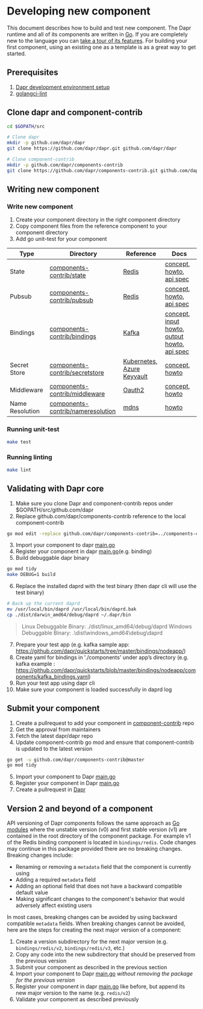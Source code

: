 # Developing new component

This document describes how to build and test new component. The Dapr runtime and all of its components are written in [Go](https://golang.org/). If you are completely new to the language you can [take a tour of its features](https://tour.golang.org/). For building your first component, using an existing one as a template is as a great way to get started.

## Prerequisites

1. [Dapr development environment setup](https://github.com/dapr/dapr/blob/master/docs/development/setup-dapr-development-env.md)
2. [golangci-lint](https://golangci-lint.run/usage/install/#local-installation)

## Clone dapr and component-contrib

```bash
cd $GOPATH/src

# Clone dapr
mkdir -p github.com/dapr/dapr
git clone https://github.com/dapr/dapr.git github.com/dapr/dapr

# Clone component-contrib
mkdir -p github.com/dapr/components-contrib
git clone https://github.com/dapr/components-contrib.git github.com/dapr/components-contrib

```

## Writing new component

### Write new component

1. Create your component directory in the right component directory
2. Copy component files from the reference component to your component directory
3. Add go unit-test for your component

| Type | Directory | Reference | Docs |
|------|-----------|--------------------------|------|
| State | [components-contrib/state](https://github.com/dapr/components-contrib/tree/master/state) | [Redis](https://github.com/dapr/components-contrib/tree/master/state/redis) | [concept](https://docs.dapr.io/developing-applications/building-blocks/state-management/state-management-overview/), [howto](https://docs.dapr.io/developing-applications/building-blocks/state-management/howto-get-save-state/), [api spec](https://docs.dapr.io/reference/api/state_api/) |
| Pubsub | [components-contrib/pubsub](https://github.com/dapr/components-contrib/tree/master/pubsub) | [Redis](https://github.com/dapr/components-contrib/tree/master/pubsub/redis) | [concept](https://docs.dapr.io/developing-applications/building-blocks/pubsub/pubsub-overview/), [howto](https://docs.dapr.io/developing-applications/building-blocks/pubsub/howto-publish-subscribe/), [api spec](https://docs.dapr.io/reference/api/pubsub_api/) |
| Bindings | [components-contrib/bindings](https://github.com/dapr/components-contrib/tree/master/bindings) | [Kafka](https://github.com/dapr/components-contrib/tree/master/bindings/kafka) | [concept](https://docs.dapr.io/developing-applications/building-blocks/bindings/bindings-overview/), [input howto](https://docs.dapr.io/developing-applications/building-blocks/bindings/howto-triggers/), [output howto](https://docs.dapr.io/developing-applications/building-blocks/bindings/howto-bindings/), [api spec](https://docs.dapr.io/reference/api/bindings_api/) |
| Secret Store | [components-contrib/secretstore](https://github.com/dapr/components-contrib/tree/master/secretstores) | [Kubernetes](https://github.com/dapr/components-contrib/tree/master/secretstores/kubernetes), [Azure Keyvault](https://github.com/dapr/components-contrib/tree/master/secretstores/azure/keyvault) | [concept](https://docs.dapr.io/developing-applications/building-blocks/secrets/secrets-overview/), [howto](https://docs.dapr.io/developing-applications/building-blocks/secrets/howto-secrets/)|
| Middleware | [components-contrib/middleware](https://github.com/dapr/components-contrib/tree/master/middleware) | [Oauth2](https://github.com/dapr/components-contrib/blob/master/middleware/http/oauth2/oauth2_middleware.go) | [concept](https://docs.dapr.io/concepts/middleware-concept/), [howto](https://docs.dapr.io/operations/security/oauth/) |
| Name Resolution | [components-contrib/nameresolution](https://github.com/dapr/components-contrib/tree/master/nameresolution) | [mdns](https://github.com/dapr/components-contrib/blob/master/nameresolution/mdns/mdns.go) | [howto](https://docs.dapr.io/developing-applications/building-blocks/service-invocation/howto-invoke-discover-services/) |

### Running unit-test

```bash
make test
```

### Running linting

```bash
make lint
```

## Validating with Dapr core

1. Make sure you clone Dapr and component-contrib repos under $GOPATH/src/github.com/dapr
2. Replace github.com/dapr/components-contrib reference to the local component-contrib
```bash
go mod edit -replace github.com/dapr/components-contrib=../components-contrib
```
3. Import your component to dapr [main.go](https://github.com/dapr/dapr/blob/d17e9243b308e830649b0bf3af5f6e84fd543baf/cmd/daprd/main.go#L79)
4. Register your component in dapr [main.go](https://github.com/dapr/dapr/blob/d17e9243b308e830649b0bf3af5f6e84fd543baf/cmd/daprd/main.go#L153-L226)(e.g. binding)
5. Build debuggable dapr binary
```bash
go mod tidy
make DEBUG=1 build
```
6. Replace the installed daprd with the test binary (then dapr cli will use the test binary)
```bash
# Back up the current daprd
mv /usr/local/bin/daprd /usr/local/bin/daprd.bak
cp ./dist/darwin_amd64/debug/daprd ~/.dapr/bin
```
> Linux Debuggable Binary: ./dist/linux_amd64/debug/daprd
> Windows Debuggable Binary: .\dist\windows_amd64\debug\daprd
7. Prepare your test app (e.g. kafka sample app: https://github.com/dapr/quickstarts/tree/master/bindings/nodeapp/)
8. Create yaml for bindings in './components' under app’s directory (e.g. kafka example : https://github.com/dapr/quickstarts/blob/master/bindings/nodeapp/components/kafka_bindings.yaml)
9. Run your test app using dapr cli
10. Make sure your component is loaded successfully in daprd log

## Submit your component

1. Create a pullrequest to add your component in [component-contrib](https://github.com/dapr/components-contrib/pulls) repo
2. Get the approval from maintainers
3. Fetch the latest dapr/dapr repo
4. Update component-contrib go mod and ensure that component-contrib is updated to the latest version
```bash
go get -u github.com/dapr/components-contrib@master
go mod tidy
```
5. Import your component to Dapr [main.go](https://github.com/dapr/dapr/blob/b3e1fe848de3ea7b297c712d188136919d314887/cmd/daprd/main.go#L20-L115)
6. Register your component in Dapr [main.go](https://github.com/dapr/dapr/blob/b3e1fe848de3ea7b297c712d188136919d314887/cmd/daprd/main.go#L256-L385)
7. Create a pullrequest in [Dapr](https://github.com/dapr/dapr/pulls)

## Version 2 and beyond of a component

API versioning of Dapr components follows the same approach as [Go modules](https://blog.golang.org/v2-go-modules) where the unstable version (v0) and first stable version (v1) are contained in the root directory of the component package.  For example v1 of the Redis binding component is located in `bindings/redis`. Code changes may continue in this package provided there are no breaking changes. Breaking changes include:

* Renaming or removing a `metadata` field that the component is currently using
* Adding a required `metadata` field
* Adding an optional field that does not have a backward compatible default value
* Making significant changes to the component's behavior that would adversely affect existing users

In most cases, breaking changes can be avoided by using backward compatible `metadata` fields. When breaking changes cannot be avoided, here are the steps for creating the next major version of a component:

1. Create a version subdirectory for the next major version (e.g. `bindings/redis/v2`, `bindings/redis/v3`, etc.)
2. Copy any code into the new subdirectory that should be preserved from the previous version
3. Submit your component as described in the previous section
4. Import your component to Dapr [main.go](https://github.com/dapr/dapr/blob/b3e1fe848de3ea7b297c712d188136919d314887/cmd/daprd/main.go#L20-L115) *without removing the package for the previous version*
5. Register your component in dapr [main.go](https://github.com/dapr/dapr/blob/b3e1fe848de3ea7b297c712d188136919d314887/cmd/daprd/main.go#L256-L385) like before, but append its new major version to the name (e.g. `redis/v2`)
6. Validate your component as described previously
